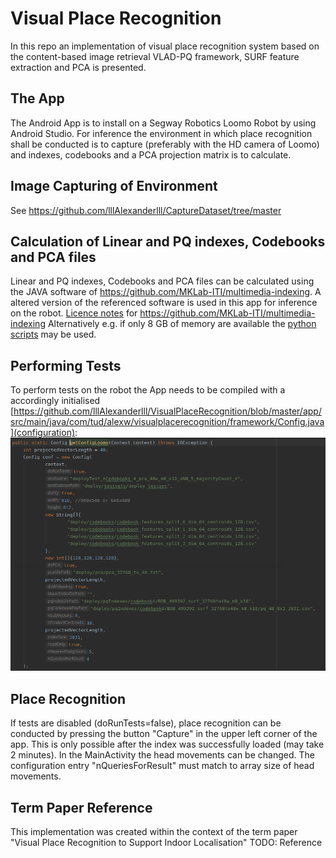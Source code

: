 # Visual Place Recognition
In this repo an implementation of visual place recognition system based on the content-based image retrieval VLAD-PQ framework, SURF feature extraction and PCA is presented.

## The App
The Android App is to install on a Segway Robotics Loomo Robot by using Android Studio.
For inference the environment in which place recognition shall be conducted is to capture (preferably with the HD camera of Loomo) and indexes, codebooks and a PCA projection matrix is to calculate.

## Image Capturing of Environment 
See https://github.com/lllAlexanderlll/CaptureDataset/tree/master

## Calculation of Linear and PQ indexes, Codebooks and PCA files
Linear and PQ indexes, Codebooks and PCA files can be calculated using the JAVA software of https://github.com/MKLab-ITI/multimedia-indexing.
A altered version of the referenced software is used in this app for inference on the robot.
[Licence notes](https://github.com/lllAlexanderlll/VisualPlaceRecognition/blob/master/app/src/main/java/gr/iti/mklab/visual/License.md) for https://github.com/MKLab-ITI/multimedia-indexing
Alternatively e.g. if only 8 GB of memory are available the [python scripts](https://github.com/lllAlexanderlll/VisualPlaceRecognition/tree/master/app/src/main/python) may be used.

## Performing Tests
To perform tests on the robot the App needs to be compiled with a accordingly initialised [https://github.com/lllAlexanderlll/VisualPlaceRecognition/blob/master/app/src/main/java/com/tud/alexw/visualplacerecognition/framework/Config.java](configuration):
![Example configuration image](https://github.com/lllAlexanderlll/VisualPlaceRecognition/blob/master/images/config.png)

## Place Recognition
If tests are disabled (doRunTests=false), place recognition can be conducted by pressing the button "Capture" in the upper left corner of the app. This is only possible after the index was successfully loaded (may take 2 minutes).
In the MainActivity the head movements can be changed. The configuration entry "nQueriesForResult" must match to array size of head movements.

## Term Paper Reference
This implementation was created within the context of the term paper "Visual Place Recognition to Support Indoor Localisation" TODO: Reference
